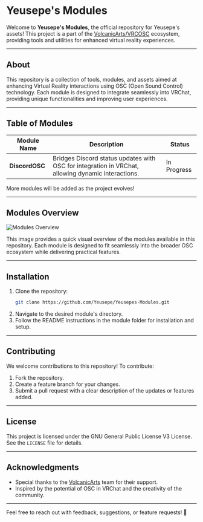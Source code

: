 # Yeusepe's Modules

Welcome to **Yeusepe's Modules**, the official repository for Yeusepe's assets! This project is a part of the [VolcanicArts/VRCOSC](https://github.com/VolcanicArts/VRCOSC) ecosystem, providing tools and utilities for enhanced virtual reality experiences.

---

## About
This repository is a collection of tools, modules, and assets aimed at enhancing Virtual Reality interactions using OSC (Open Sound Control) technology. Each module is designed to integrate seamlessly into VRChat, providing unique functionalities and improving user experiences.

---

## Table of Modules

| Module Name    | Description                                                                                       | Status      |
|----------------|---------------------------------------------------------------------------------------------------|-------------|
| **DiscordOSC** | Bridges Discord status updates with OSC for integration in VRChat, allowing dynamic interactions. | In Progress |

More modules will be added as the project evolves!

---

## Modules Overview

![Modules Overview](https://raw.githubusercontent.com/Yeusepe/Yeusepes-Modules/main/Modules.png)

This image provides a quick visual overview of the modules available in this repository. Each module is designed to fit seamlessly into the broader OSC ecosystem while delivering practical features.

---

## Installation
1. Clone the repository:
   ```bash
   git clone https://github.com/Yeusepe/Yeusepes-Modules.git
   ```
2. Navigate to the desired module's directory.
3. Follow the README instructions in the module folder for installation and setup.

---

## Contributing
We welcome contributions to this repository! To contribute:
1. Fork the repository.
2. Create a feature branch for your changes.
3. Submit a pull request with a clear description of the updates or features added.

---

## License
This project is licensed under the GNU General Public License V3 License. See the `LICENSE` file for details.

---

## Acknowledgments
- Special thanks to the [VolcanicArts](https://github.com/VolcanicArts) team for their support.
- Inspired by the potential of OSC in VRChat and the creativity of the community.

---

Feel free to reach out with feedback, suggestions, or feature requests! 🚀

